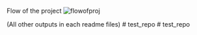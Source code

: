 Flow of the project
![flowofproj](https://github.com/user-attachments/assets/fbb6ee35-2028-42db-a11d-6ce72b8a2a96)


(All other outputs in each readme files)
#   t e s t _ r e p o  
 # test_repo
